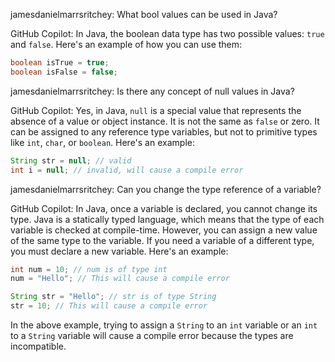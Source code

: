 jamesdanielmarrsritchey: What bool values can be used in Java?

GitHub Copilot: In Java, the boolean data type has two possible values: `true` and `false`. Here's an example of how you can use them:

```java
boolean isTrue = true;
boolean isFalse = false;
```

jamesdanielmarrsritchey: Is there any concept of null values in Java?

GitHub Copilot: Yes, in Java, `null` is a special value that represents the absence of a value or object instance. It is not the same as `false` or zero. It can be assigned to any reference type variables, but not to primitive types like `int`, `char`, or `boolean`. Here's an example:

```java
String str = null; // valid
int i = null; // invalid, will cause a compile error
```

jamesdanielmarrsritchey: Can you change the type reference of a variable?

GitHub Copilot: In Java, once a variable is declared, you cannot change its type. Java is a statically typed language, which means that the type of each variable is checked at compile-time. However, you can assign a new value of the same type to the variable. If you need a variable of a different type, you must declare a new variable. Here's an example:

```java
int num = 10; // num is of type int
num = "Hello"; // This will cause a compile error

String str = "Hello"; // str is of type String
str = 10; // This will cause a compile error
```

In the above example, trying to assign a `String` to an `int` variable or an `int` to a `String` variable will cause a compile error because the types are incompatible.
